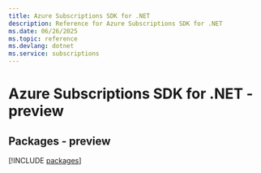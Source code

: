 ```yaml
---
title: Azure Subscriptions SDK for .NET
description: Reference for Azure Subscriptions SDK for .NET
ms.date: 06/26/2025
ms.topic: reference
ms.devlang: dotnet
ms.service: subscriptions
---
```

# Azure Subscriptions SDK for .NET - preview
## Packages - preview
[!INCLUDE [packages](subscriptions-index.md)]